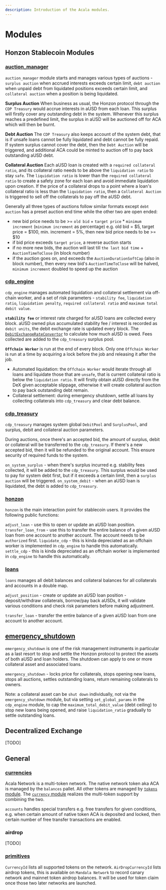 ```yaml
---
description: Introduction of the Acala modules.
---
```


# Modules

## Honzon Stablecoin Modules

### [auction\_manager](https://github.com/AcalaNetwork/Acala/tree/master/modules/auction-manager)

`auction_manager` module starts and manages various types of auctions - `surplus auction` when accrued interests exceeds certain limit, `debt auction` when unpaid debt from liquidated positions exceeds certain limit, and `collateral auction` when a position is being liquidated.

**Surplus Auction** When business as usual, the Honzon protocol through the `CDP Treasury` would accrue interests in aUSD from each loan. This surplus will firstly cover any outstanding debt in the system. Whenever this surplus reaches a predefined limit, the surplus in aUSD will be auctioned off for ACA which will then be burnt.

**Debt Auction** The `CDP Treasury` also keeps account of the system debt, that is if unsafe loans cannot be fully liquidated and debt cannot be fully repaid. If system surplus cannot cover the debt, then the `Debt Auction` will be triggered, and additional ACA could be minted to auction off to pay back outstanding aUSD debt.

**Collateral Auction** Each aUSD loan is created with a `required collateral ratio`, and its collateral ratio needs to be above the `liquidation ratio` to stay `safe`. The `liquidation ratio` is lower than the `required collateral ratio` to create a safety zone for each loan and avoid immediate liquidation upon creation. If the price of a collateral drops to a point where a loan's collateral ratio is less than the `liquidation ratio`, then a `Collateral Auction` is triggered to sell off the collaterals to pay off the aUSD debt.

Generally all three types of auctions follow similar formats except `debt auction` has a preset auction end time while the other two are open ended:

* new bid price needs to be >= `old bid` + `target price` \* `minimum increment` (`minimum increment` as percentage) e.g. old bid = $5, target price = $100, min. increment = 5%, then new bid price needs to be >= $10
* if bid price exceeds `target price`, a reverse auction starts
* if no more new bids, the auction will last till `the last bid time` + `AuctionTimeToClose` (in block number)
* if the auction goes on, and exceeds the `AuctionDurationSoftCap` (also in block number), then every new bid's `AuctionTimeToClose` will be halved, `minimum increment` doubled to speed up the auction

### [cdp\_engine](https://github.com/AcalaNetwork/Acala/tree/master/modules/cdp-engine)

`cdp_engine` manages automated liquidation and collateral settlement via off-chain worker, and a set of risk parameters - `stability fee`, `liquidation ratio`, `liquidation penalty`, `required collateral ratio` and `maximum total debit value`.

**`stability fee`** or interest rate charged for aUSD loans are collected every block. aUSD owned plus accumulated stability fee / interest is recorded as `debit units`, the debit exchange rate is updated every block. The [`DebitExchangeRateConvertor`](https://github.com/AcalaNetwork/Acala/blob/master/modules/cdp-engine/src/debit\_exchange\_rate\_convertor.rs) to calculate how much aUSD is owed. Fees collected are added to the `cdp_treasury` surplus pool.

**`Offchain Worker`** is run at the end of every block. Only one `Offchain Worker` is run at a time by acquiring a lock before the job and releasing it after the job.

* Automated liquidation: the `Offchain Worker` would iterate through all loans and liquidate those that are `unsafe`, that is current collateral ratio is below the `liquidation ratio`. It will firstly obtain aUSD directly from the DeX given acceptable slippage, otherwise it will create collateral auction to pay back outstanding debt remain.
* Collateral settlement: during emergency shutdown, settle all loans by collecting collaterals into `cdp_treasury` and clear debt balance.

### [cdp\_treasury](https://github.com/AcalaNetwork/Acala/tree/master/modules/cdp-treasury)

`cdp_treasury` manages system global `DebitPool` and `SurplusPool`, and surplus, debit and collateral auction parameters.

During auctions, once there's an accepted bid, the amount of surplus, debit or collateral will be transferred to the `cdp_treasury`. If there's a new accepted bid, then it will be refunded to the original account. This ensure security of required funds to the system.

`on_system_surplus` - when there's surplus incurred e.g. stability fees collected, it will be added to the `cdp_treasury`. This surplus would be used to pay for system debt first, but if it exceeds a certain limit, then a `surplus auction` will be triggered. `on_system_debit` - when an aUSD loan is liquidated, the debt is added to `cdp_treasury`.

### [honzon](https://github.com/AcalaNetwork/Acala/blob/master/modules/honzon)

`honzon` is the main interaction point for stablecoin users. It provides the following public functions:

`adjust_loan` - use this to open or update an aUSD loan position. `transfer_loan_from` - use this to transfer the entire balance of a given aUSD loan from one account to another account. The account needs to be `authorized` first. `liquidate_cdp` - this is kinda depreciated as an offchain worker is implemented in `cdp_engine` to handle this automatically. `settle_cdp` - this is kinda depreciated as an offchain worker is implemented in `cdp_engine` to handle this automatically.

### [loans](https://github.com/AcalaNetwork/Acala/blob/master/modules/loans)

`loans` manages all debit balances and collateral balances for all collaterals and accounts in a double map.

`adjust_position` - create or update an aUSD loan position - deposit/withdraw collaterals, borrow/pay back aUSDs, it will validate various conditions and check risk parameters before making adjustment.

`transfer_loan` - transfer the entire balance of a given aUSD loan from one account to another account.

## [emergency\_shutdown](https://github.com/AcalaNetwork/Acala/tree/master/modules/emergency-shutdown)

`emergency_shutdown` is one of the risk management instruments in particular as a last resort to stop and settle the Honzon protocol to protect the assets of both aUSD and loan holders. The shutdown can apply to one or more collateral asset and associated loans.

`emergency_shutdown` - locks price for collaterals, stops opening new loans, stops all auctions, settles outstanding loans, return remaining collaterals to owners.

Note: a collateral asset can be `shut down` individually, not via the `emergency_shutdown` module, but via setting `set_global_params` in the `cdp_engine` module, to cap the `maximum_total_debit_value` (debt ceiling) to stop new loans being opened, and raise `liquidation_ratio` gradually to settle outstanding loans.

## Decentralized Exchange

\[TODO]

## General

### [currencies](https://github.com/AcalaNetwork/Acala/tree/master/modules/currencies)

Acala Network is a multi-token network. The native network token aka ACA is managed by the `balances` pallet. All other tokens are managed by [`tokens` module](https://github.com/laminar-protocol/open-runtime-module-library/tree/master/tokens). The [`currency` module](https://github.com/laminar-protocol/open-runtime-module-library/tree/master/currencies) realizes the multi-token support by combining the two.

`accounts` handles special transfers e.g. free transfers for given conditions, e.g. when certain amount of native token ACA is deposited and locked, then certain number of free transfer transactions are enabled.

### airdrop

\[TODO]

### [primitives](https://github.com/AcalaNetwork/Acala/tree/master/modules/primitives)

`CurrencyId` lists all supported tokens on the network. `AirDropCurrencyId` lists airdrop tokens, this is available on `Mandala Network` to record canary network and mainnet token airdrop balances. It will be used for token claim once those two later networks are launched.
